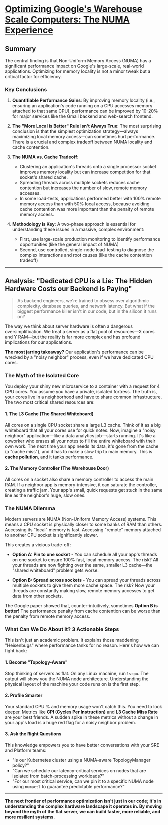 # [Optimizing Google's Warehouse Scale Computers: The NUMA Experience](https://static.googleusercontent.com/media/research.google.com/en//pubs/archive/40691.pdf)

## Summary

The central finding is that Non-Uniform Memory Access (NUMA) has a significant performance impact on Google's large-scale, real-world applications. Optimizing for memory locality is not a minor tweak but a critical factor for efficiency.

### Key Conclusions

1. **Quantifiable Performance Gains**: By improving memory locality (i.e., ensuring an application's code running on a CPU accesses memory attached to that same CPU), performance can be improved by 10-20% for major services like the Gmail backend and web-search frontend.

2. **The "More Local is Better" Rule Isn't Always True**: The most surprising conclusion is that the simplest optimization strategy—always maximizing local memory access—can sometimes hurt performance. There is a crucial and complex tradeoff between NUMA locality and cache contention.

3. **The NUMA vs. Cache Tradeoff**:
   - Clustering an application's threads onto a single processor socket improves memory locality but can increase competition for that socket's shared cache.
   - Spreading threads across multiple sockets reduces cache contention but increases the number of slow, remote memory accesses.
   - In some load-tests, applications performed better with 100% remote memory access than with 50% local access, because avoiding cache contention was more important than the penalty of remote memory access.

4. **Methodology is Key**: A two-phase approach is essential for understanding these issues in a massive, complex environment:
   - First, use large-scale production monitoring to identify performance opportunities (like the general impact of NUMA)
   - Second, use controlled, single-node load-testing to diagnose the complex interactions and root causes (like the cache contention tradeoff)

---

## Analysis: "Dedicated CPU is a Lie: The Hidden Hardware Costs our Backend is Paying"

> As backend engineers, we're trained to obsess over algorithmic complexity, database queries, and network latency. But what if the biggest performance killer isn't in our code, but in the silicon it runs on?

The way we think about server hardware is often a dangerous oversimplification. We treat a server as a flat pool of resources—X cores and Y RAM—but the reality is far more complex and has profound implications for our applications.

**The most jarring takeaway?** Our application's performance can be wrecked by a "noisy neighbor" process, even if we have dedicated CPU cores.

### The Myth of the Isolated Core

You deploy your shiny new microservice to a container with a request for 4 CPU cores. You assume you have a private, isolated fortress. The truth is, your cores live in a neighborhood and have to share common infrastructure. The two most critical shared resources are:

#### 1. The L3 Cache (The Shared Whiteboard)
All cores on a single CPU socket share a large L3 cache. Think of it as a big whiteboard that all your cores use for quick notes. Now, imagine a "noisy neighbor" application—like a data analytics job—starts running. It's like a coworker who erases all your notes to fill the entire whiteboard with their own work. The next time your app needs its data, it's gone from the cache (a "cache miss"), and it has to make a slow trip to main memory. This is **cache pollution**, and it tanks performance.

#### 2. The Memory Controller (The Warehouse Door)
All cores on a socket also share a memory controller to access the main RAM. If a neighbor app is memory-intensive, it can saturate the controller, creating a traffic jam. Your app's small, quick requests get stuck in the same line as the neighbor's huge, slow ones.

### The NUMA Dilemma

Modern servers are NUMA (Non-Uniform Memory Access) systems. This means a CPU socket is physically closer to some banks of RAM than others. Accessing its "local" memory is fast. Accessing "remote" memory attached to another CPU socket is significantly slower.

This creates a vicious trade-off:

- **Option A: Pin to one socket** - You can schedule all your app's threads on one socket to ensure 100% fast, local memory access. The risk? All your threads are now fighting over the same, smaller L3 cache—the "shared whiteboard" problem gets worse.

- **Option B: Spread across sockets** - You can spread your threads across multiple sockets to give them more cache space. The risk? Now your threads are constantly making slow, remote memory accesses to get data from other sockets.

The Google paper showed that, counter-intuitively, sometimes **Option B is better!** The performance penalty from cache contention can be worse than the penalty from remote memory access.

### What Can We Do About It? 3 Actionable Steps

This isn't just an academic problem. It explains those maddening "Heisenbugs" where performance tanks for no reason. Here's how we can fight back:

#### 1. Become "Topology-Aware"
Stop thinking of servers as flat. On any Linux machine, run `lscpu`. The output will show you the NUMA node architecture. Understanding the physical layout of the machine your code runs on is the first step.

#### 2. Profile Smarter
Your standard CPU % and memory usage won't catch this. You need to look deeper. Metrics like **CPI (Cycles Per Instruction)** and **L3 Cache Miss Rate** are your best friends. A sudden spike in these metrics without a change in your app's load is a huge red flag for a noisy neighbor problem.

#### 3. Ask the Right Questions
This knowledge empowers you to have better conversations with your SRE and Platform teams:
- "Is our Kubernetes cluster using a NUMA-aware TopologyManager policy?"
- "Can we schedule our latency-critical services on nodes that are isolated from batch-processing workloads?"
- "For our most critical service, can we pin it to a specific NUMA node using `numactl` to guarantee predictable performance?"

---

**The next frontier of performance optimization isn't just in our code; it's in understanding the complex hardware landscape it operates in. By moving beyond the myth of the flat server, we can build faster, more reliable, and more resilient systems.**